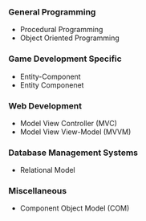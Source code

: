 ### General Programming
- Procedural Programming
- Object Oriented Programming
### Game Development Specific
- Entity-Component
- Entity Componenet
### Web Development
- Model View Controller (MVC)
- Model View View-Model (MVVM)
### Database Management Systems
- Relational Model
### Miscellaneous
- Component Object Model (COM)